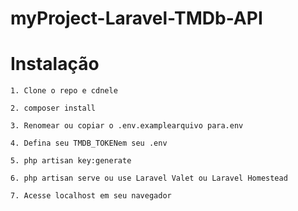 # myProject-Laravel-TMDb-API

# Instalação
```
1. Clone o repo e cdnele

```
```
2. composer install

```
```
3. Renomear ou copiar o .env.examplearquivo para.env

```
```
4. Defina seu TMDB_TOKENem seu .env

```
```
5. php artisan key:generate

```
```
6. php artisan serve ou use Laravel Valet ou Laravel Homestead

```
```
7. Acesse localhost em seu navegador

```
